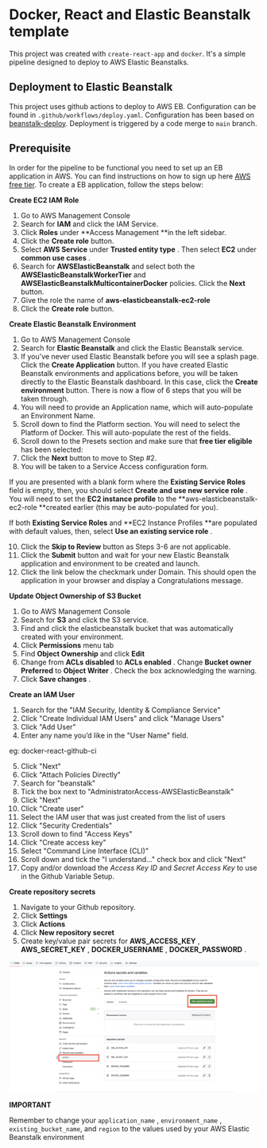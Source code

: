 # Docker, React and Elastic Beanstalk template

This project was created with `create-react-app` and `docker`. It's a simple pipeline designed to deploy to AWS Elastic Beanstalks.

## Deployment to Elastic Beanstalk

This project uses github actions to deploy to AWS EB. Configuration can be found in `.github/workflows/deploy.yaml`. Configuration has been based on [beanstalk-deploy](https://github.com/einaregilsson/beanstalk-deploy). Deployment is triggered by a code merge to `main` branch.

## Prerequisite

In order for the pipeline to be functional you need to set up an EB application in AWS. You can find instructions on how to sign up here [AWS free tier](https://aws.amazon.com/free/?trk=bd20e73c-a932-469f-b6cf-0872a618ab7c&sc_channel=ps&ef_id=EAIaIQobChMIoKmSrZDj_wIV0OrtCh3y_wgQEAAYASAAEgKx1vD_BwE:G:s&s_kwcid=AL!4422!3!661270826084!e!!g!!aws%20free%20tier!20187389987!149698005739&all-free-tier.sort-by=item.additionalFields.SortRank&all-free-tier.sort-order=asc&awsf.Free%20Tier%20Types=*all&awsf.Free%20Tier%20Categories=*all). To create a EB application, follow the steps below:

**Create EC2 IAM Role**

1. Go to AWS Management Console
2. Search for **IAM** and click the IAM Service.
3. Click **Roles** under **Access Management **in the left sidebar.
4. Click the **Create role** button.
5. Select **AWS Service** under **Trusted entity type** . Then select **EC2** under **common use cases** .
6. Search for **AWSElasticBeanstalk** and select both the **AWSElasticBeanstalkWorkerTier** and **AWSElasticBeanstalkMulticontainerDocker** policies. Click the **Next** button.
7. Give the role the name of **aws-elasticbeanstalk-ec2-role**
8. Click the **Create role** button.

**Create Elastic Beanstalk Environment**

1. Go to AWS Management Console
2. Search for **Elastic Beanstalk** and click the Elastic Beanstalk service.
3. If you've never used Elastic Beanstalk before you will see a splash page. Click the **Create Application** button. If you have created Elastic Beanstalk environments and applications before, you will be taken directly to the Elastic Beanstalk dashboard. In this case, click the **Create environment** button. There is now a flow of 6 steps that you will be taken through.
4. You will need to provide an Application name, which will auto-populate an Environment Name.
5. Scroll down to find the Platform section. You will need to select the Platform of Docker. This will auto-populate the rest of the fields.
6. Scroll down to the Presets section and make sure that **free tier eligible** has been selected:
7. Click the **Next** button to move to Step #2.
8. You will be taken to a Service Access configuration form.

If you are presented with a blank form where the **Existing Service Roles** field is empty, then, you should select **Create and use new service role** . You will need to set the **EC2 instance profile** to the **aws-elasticbeanstalk-ec2-role **created earlier (this may be auto-populated for you).

If both **Existing Service Roles** and **EC2 Instance Profiles **are populated with default values, then, select **Use an existing service role** .

10. Click the **Skip to Review** button as Steps 3-6 are not applicable.
11. Click the **Submit** button and wait for your new Elastic Beanstalk application and environment to be created and launch.
12. Click the link below the checkmark under Domain. This should open the application in your browser and display a Congratulations message.

**Update Object Ownership of S3 Bucket**

1. Go to AWS Management Console
2. Search for **S3** and click the S3 service.
3. Find and click the elasticbeanstalk bucket that was automatically created with your environment.
4. Click **Permissions** menu tab
5. Find **Object Ownership** and click **Edit**
6. Change from **ACLs disabled** to **ACLs enabled** . Change **Bucket owner Preferred** to **Object Writer** . Check the box acknowledging the warning.
7. Click **Save changes** .

**Create an IAM User**

1. Search for the "IAM Security, Identity & Compliance Service"
2. Click "Create Individual IAM Users" and click "Manage Users"
3. Click "Add User"
4. Enter any name you’d like in the "User Name" field.

eg: docker-react-github-ci

5. Click "Next"
6. Click "Attach Policies Directly"
7. Search for "beanstalk"
8. Tick the box next to "AdministratorAccess-AWSElasticBeanstalk"
9. Click "Next"
10. Click "Create user"
11. Select the IAM user that was just created from the list of users
12. Click "Security Credentials"
13. Scroll down to find "Access Keys"
14. Click "Create access key"
15. Select "Command Line Interface (CLI)"
16. Scroll down and tick the "I understand..." check box and click "Next"
17. Copy and/or download the _Access Key ID_ and _Secret Access Key_ to use in the Github Variable Setup.

**Create repository secrets**

1. Navigate to your Github repository.
2. Click **Settings**
3. Click **Actions**
4. Click **New repository secret**
5. Create key/value pair secrets for **AWS_ACCESS_KEY** , **AWS_SECRET_KEY** , **DOCKER_USERNAME** , **DOCKER_PASSWORD** .

![1687858315691](image/README/1687858315691.png)

**IMPORTANT**

Remember to change your `application_name` , `environment_name` , `existing_bucket_name`, and `region` to the values used by your AWS Elastic Beanstalk environment
